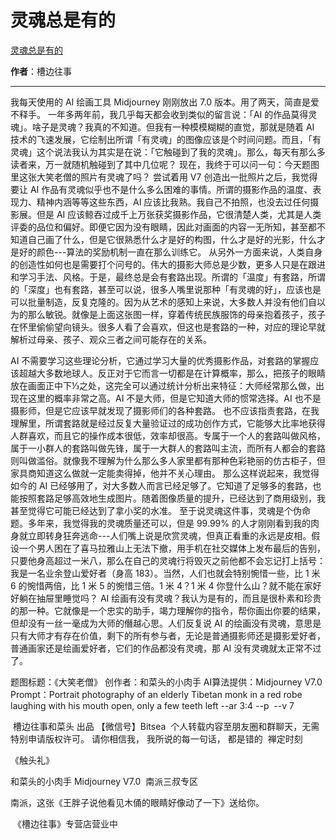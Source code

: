 # 灵魂总是有的

[灵魂总是有的](https://mp.weixin.qq.com/s/i47MJK9_07x7Molsg-n1xw)

**作者**：槽边往事

---

我每天使用的 AI 绘画工具 Midjourney 刚刚放出 7.0 版本。用了两天，简直是爱不释手。
一年多两年前，我几乎每天都会收到类似的留言说：「AI 的作品莫得灵魂」。啥子是灵魂？我真的不知道。但我有一种模模糊糊的直觉，那就是随着 AI 技术的飞速发展，它绘制出所谓「有灵魂」的图像应该是个时间问题。而且，「有灵魂」这个说法我认为其实是在说：「它触碰到了我的灵魂」。那么，每天有那么多读者来，万一就随机触碰到了其中几位呢？
现在，我终于可以问一句：今天题图里这张大笑老僧的照片有灵魂了吗？
尝试着用 V7 创造出一批照片之后，我觉得要让 AI 作品有灵魂似乎也不是什么多么困难的事情。所谓的摄影作品的温度、表现力、精神内涵等等这些东西，AI 应该比我熟。我自己不拍照，也没去过任何摄影展。但是 AI 应该鲸吞过成千上万张获奖摄影作品，它很清楚人类，尤其是人类评委的品位和偏好。即便它因为没有眼睛，因此对画面的内容一无所知，甚至都不知道自己画了什么，但是它很熟悉什么才是好的构图，什么才是好的光影，什么才是好的颜色---算法的奖励机制一直在那么训练它。
从另外一方面来说，人类自身的创造性如何也是需要打个问号的。伟大的摄影大师总是少数，更多人只是在跟进和学习手法、风格。于是，最终总是会有套路出现。所谓的「温度」有套路，所谓的「深度」也有套路，甚至可以说，很多人嘴里说那种「有灵魂的好」，应该也是可以批量制造，反复克隆的。因为从艺术的感知上来说，大多数人并没有他们自以为的那么敏锐。就像是上面这张图一样，穿着传统民族服饰的母亲抱着孩子，孩子在怀里偷偷望向镜头。很多人看了会喜欢，但这也是套路的一种，对应的理论早就解析过母亲、孩子、观众三者之间可能存在的关系。

AI 不需要学习这些理论分析，它通过学习大量的优秀摄影作品，对套路的掌握应该超越大多数地球人。反正对于它而言一切都是在计算概率，那么，把孩子的眼睛放在画面正中下⅓之处，这完全可以通过统计分析出来特征：大师经常那么做，出现在这里的概率非常之高。AI 不是大师，但是它知道大师的惯常选择。AI 也不是摄影师，但是它应该早就发现了摄影师们的各种套路。
也不应该指责套路，在我理解里，所谓套路就是经过反复大量验证过的成功创作方式，它能够大比率地获得人群喜欢，而且它的操作成本很低，效率却很高。专属于一个人的套路叫做风格，属于一小群人的套路叫做先锋，属于一大群人的套路叫主流，而所有人都会的套路则叫做滥俗。就像我不理解为什么那么多人家里都有那种色彩艳丽的仿古柜子，但家具商知道这么做就一定能卖得掉，他并不关心理由。
那么这样说起来，我觉得如今的 AI 已经够用了，对大多数人而言已经足够了。它知道了足够多的套路，也能按照套路足够高效地生成图片。随着图像质量的提升，已经达到了商用级别，我甚至觉得它可能已经达到了拿小奖的水准。
至于说灵魂这件事，灵魂是个伪命题。多年来，我觉得我的灵魂质量还可以，但是 99.99% 的人才刚刚看到我的肉身就立即转身狂奔逃命---人们嘴上说是欣赏灵魂，但真正看重的永远是皮相。假设一个男人困在了喜马拉雅山上无法下撤，用手机在社交媒体上发布最后的告别，只要他身高超过一米八，那么在自己的灵魂行将毁灭之前他都不会忘记打上括号：我是一名业余登山爱好者（身高 183）。当然，人们也就会特别惋惜一些，比 1 米 6 的惋惜两倍，比 1 米 5 的惋惜三倍。1 米 4？1 米 4 你登什么山？就不能在家好好躺在抽屉里睡觉吗？
AI 绘画有没有灵魂？我认为是有的，而且是很朴素和珍贵的那一种。它就像是一个忠实的助手，竭力理解你的指令，帮你画出你要的结果，但却没有一丝一毫成为大师的僭越心思。人们反复说 AI 的绘画没有灵魂，意思是只有大师才有存在价值，剩下的所有参与者，无论是普通摄影师还是摄影爱好者，普通画家还是绘画爱好者，它们的作品都没有灵魂，那 AI 没有灵魂就太正常不过了。




题图标题：《大笑老僧》
创作者：和菜头的小肉手
AI算法提供：Midjourney V7.0
Prompt：Portrait photography of an elderly Tibetan monk in a red robe laughing with his mouth open, only a few teeth left --ar 3:4 --p  --v 7 


 槽边往事和菜头 出品
【微信号】Bitsea 
个人转载内容至朋友圈和群聊天，无需特别申请版权许可。
请你相信我，
我所说的每一句话，
都是错的
 禅定时刻

《触头礼》

和菜头的小肉手
Midjourney V7.0
 南派三叔专区

南派，这张《王胖子说他看见木俑的眼睛好像动了一下》送给你。

 《槽边往事》专营店营业中